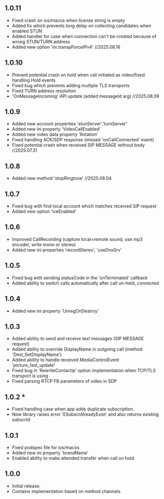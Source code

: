 ## 1.0.11
- Fixed crash on ios/macos when license string is empty
- Added fix which prevents long delay on collecting candidates when enabled STUN
- Added handler for case when connection can't be created because of wrong STUN/TURN address
- Added new option 'ini.transpForceIPv4'
  //2025.08.16

## 1.0.10
- Prevent potential crash on hold when call initiated as video/fixed handling Hold events
- Fixed bug which prevents adding multiple TLS transports
- Fixed TURN address resolution
- 'OnMessageIncoming' API update (added messageId arg)
  //2025.08.09

## 1.0.9
- Added new account properties 'stunServer','turnServer'
- Added new ini property 'VideoCallEnabled'
- Added new video data property 'Rotation'
- Fixed handling ACK/SDP response (missed 'onCallConnected' event)
- Fixed potential crash when received SIP MESSAGE without body
  //2025.07.31

## 1.0.8
- Added new method 'stopRingtone'
  //2025.06.04

## 1.0.7
- Fixed bug with find local account which matches received SIP request
- Added new option 'iceEnabled'

## 1.0.6
- Improved CallRecording (capture local+remote sound, use mp3 encoder, write mono or stereo)
- Added new ini properties 'recordStereo', 'useDnsSrv'

## 1.0.5
- Fixed bug with sending statusCode in the 'onTerminated' callback
- Added ability to switch calls automatically after call un-held, connected

## 1.0.4
- Added new ini property 'UnregOnDestroy'

## 1.0.3
- Added ability to send and receive text messages (SIP MESSAGE request)
- Added ability to override DisplayName in outgoing call (method 'Dest_SetDisplayName')
- Added ability to handle received MediaControlEvent 'picture_fast_update'
- Fixed bug in 'RewriteContactIp' option implementation when TCP/TLS transport is using
- Fixed parsing RTCP FB parameters of video in SDP

## 1.0.2 * 
* Fixed handling case when app adds duplicate subscription.
* Now library raises error 'ESubscrAlreadyExist' and also returns existing subscrId

## 1.0.1
* Fixed podspec file for ios/macos
* Added new ini property 'brandName'
* Enabled ability to make attended transfer when call on hold

## 1.0.0
* Initial release. 
* Contains implementation based on method channels.
